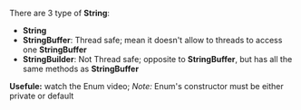 There are 3 type of **String**:
- **String**
- **StringBuffer**: Thread safe; mean it doesn't allow to threads to access one **StringBuffer**
- **StringBuilder**: Not Thread safe; opposite to **StringBuffer**, but has all the same methods as **StringBuffer**

**Usefule:** watch the Enum video; _Note:_ Enum's constructor must be either private or default  
